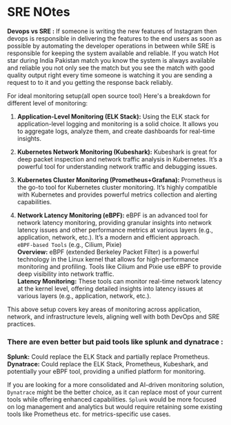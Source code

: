 # SRE NOtes

**Devops vs SRE :** If someone is writing the new features of Instagram then devops is responsible in delivering the features to the end users as soon as possible by automating the developer operations in between while SRE is responsible for keeping the system available and reliable. If you watch Hot star during India Pakistan match you know the system is always available and reliable you not only see the match but you see the match with good quality output right every time someone is watching it you are sending a request to to it and you getting the response back reliably. 

For ideal monitoring setup(all open source tool) Here's a breakdown for different level of monitoring:

1. **Application-Level Monitoring (ELK Stack):** Using the ELK stack for application-level logging and monitoring is a solid choice. It allows you to aggregate logs, analyze them, and create dashboards for real-time insights.

2. **Kubernetes Network Monitoring (Kubeshark):** Kubeshark is great for deep packet inspection and network traffic analysis in Kubernetes. It’s a powerful tool for understanding network traffic and debugging issues.

3. **Kubernetes Cluster Monitoring (Prometheus+Grafana):** Prometheus is the go-to tool for Kubernetes cluster monitoring. It’s highly compatible with Kubernetes and provides powerful metrics collection and alerting capabilities.

4. **Network Latency Monitoring (eBPF):** eBPF is an advanced tool for  network latency monitoring, providing granular insights into network latency issues and other performance metrics at various layers (e.g., application, network, etc.). It’s a modern and efficient approach.<br/>
    `eBPF-based Tools` (e.g., Cilium, Pixie)<br/>
    **Overview:** eBPF (extended Berkeley Packet Filter) is a powerful technology in the Linux kernel that allows for high-performance monitoring and profiling. Tools like Cilium and Pixie use eBPF to provide deep visibility into network traffic.<br/>
    **Latency Monitoring:** These tools can monitor real-time network latency at the kernel level, offering detailed insights into latency issues at various layers (e.g., application, network, etc.).<br/>

This above setup covers key areas of monitoring across application, network, and infrastructure levels, aligning well with both DevOps and SRE practices.<br/>

### There are even better but paid tools like **splunk** and **dynatrace :**

**Splunk:** Could replace the ELK Stack and partially replace Prometheus.
**Dynatrace:** Could replace the ELK Stack, Prometheus, Kubeshark, and potentially your eBPF tool, providing a unified platform for monitoring.

If you are looking for a more consolidated and AI-driven monitoring solution, `Dynatrace` might be the better choice, as it can replace most of your current tools while offering enhanced capabilities. `Splunk` would be more focused on log management and analytics but would require retaining some existing tools like Prometheus etc. for metrics-specific use cases.
